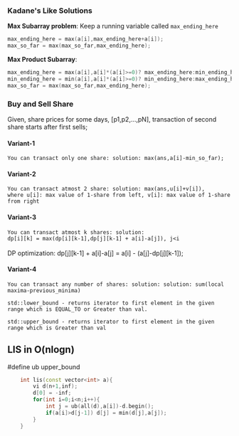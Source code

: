 ### Kadane's Like Solutions

**Max Subarray problem**: Keep a running variable called `max_ending_here` </br>

```cpp
max_ending_here = max(a[i],max_ending_here+a[i]);
max_so_far = max(max_so_far,max_ending_here);
```
**Max Product Subarray**: </br>

```cpp
max_ending_here = max(a[i],a[i]*(a[i]>=0)? max_ending_here:min_ending_here);
min_ending_here = min(a[i],a[i]*(a[i]>=0)? min_ending_here:max_ending_here); 
max_so_far = max(max_so_far,max_ending_here);
```

### Buy and Sell Share
Given, share prices for some days, [p1,p2,...,pN], transaction of second share starts after first sells; 
#### Variant-1
`You can transact only one share: solution: max(ans,a[i]-min_so_far);`
#### Variant-2
`You can transact atmost 2 share: solution: max(ans,u[i]+v[i]),`</br>
`where u[i]: max value of 1-share from left, v[i]: max value of 1-share from right`
#### Variant-3
`You can transact atmost k shares: solution: ` </br>
`dp[i][k] = max(dp[i][k-1],dp[j][k-1] + a[i]-a[j]), j<i`</br></br>
DP optimization: dp[j][k-1] + a[i]-a[j] = a[i] - (a[j]-dp[j][k-1]); 
#### Variant-4
`You can transact any number of shares: solution: solution: sum(local maxima-previous_minima)`</br>

`std::lower_bound - returns iterator to first element in the given range which is EQUAL_TO or Greater than val.`</br>

`std::upper_bound - returns iterator to first element in the given range which is Greater than val`

## LIS in O(nlogn)
#define ub upper_bound 
```cpp
    int lis(const vector<int> a){
        vi d(n+1,inf);
        d[0] = -inf;
        for(int i=0;i<n;i++){
            int j = ub(all(d),a[i])-d.begin();
            if(a[i]>d[j-1]) d[j] = min(d[j],a[j]);
        }
    }
```
